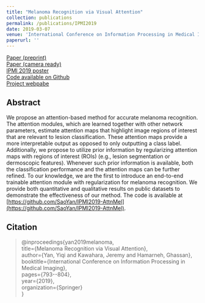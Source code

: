 ```yaml
---
title: "Melanoma Recognition via Visual Attention"
collection: publications
permalink: /publications/IPMI2019
date: 2019-03-07
venue: 'International Conference on Information Processing in Medical Imaging (IPMI)'
paperurl: ''
---
```


[Paper (preprint)](http://www.cs.sfu.ca/~hamarneh/ecopy/ipmi2019.pdf)  
[Paper (camera ready)](https://link.springer.com/chapter/10.1007%2F978-3-030-20351-1_62)  
[IPMI 2019 poster](/files/Poster-IPMI-2019.pdf)  
[Code available on Github](https://github.com/SaoYan/IPMI2019-AttnMel)  
[Project webpabe](https://saoyan.github.io/posts/2019/03/07)  

## Abstract

We propose an attention-based method for accurate melanoma recognition. The attention modules, which are learned together with other network parameters, estimate attention maps that highlight image regions of interest that are relevant to lesion classification. These attention maps provide a more interpretable output as opposed to only outputting a class label. Additionally, we propose to utilize prior information by regularizing attention maps with regions of interest (ROIs) (e.g., lesion segmentation or dermoscopic features). Whenever such prior information is available, both the classification performance and the attention maps can be further refined. To our knowledge, we are the first to introduce an end-to-end trainable attention module with regularization for melanoma recognition. We provide both quantitative and qualitative results on public datasets to demonstrate the effectiveness of our method. The code is available at [https://github.com/SaoYan/IPMI2019-AttnMel](https://github.com/SaoYan/IPMI2019-AttnMel).

## Citation

> @inproceedings{yan2019melanoma,  
>   title={Melanoma Recognition via Visual Attention},  
>   author={Yan, Yiqi and Kawahara, Jeremy and Hamarneh, Ghassan},  
>   booktitle={International Conference on Information Processing in Medical Imaging},  
>   pages={793--804},  
>   year={2019},  
>   organization={Springer}  
> }  
